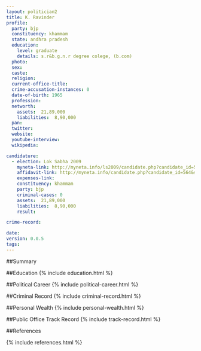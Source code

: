 ```yaml
---
layout: politician2
title: K. Ravinder
profile: 
  party: bjp
  constituency: khammam
  state: andhra pradesh
  education: 
    level: graduate
    details: s.r&b.g.n.r degree colege, (b.com)
  photo: 
  sex: 
  caste: 
  religion: 
  current-office-title: 
  crime-accusation-instances: 0
  date-of-birth: 1965
  profession: 
  networth: 
    assets:  21,89,000
    liabilities:  8,90,000
  pan: 
  twitter: 
  website: 
  youtube-interview: 
  wikipedia: 

candidature: 
  - election: Lok Sabha 2009
    myneta-link: http://myneta.info/ls2009/candidate.php?candidate_id=564
    affidavit-link: http://myneta.info/candidate.php?candidate_id=564&scan=original
    expenses-link: 
    constituency: khammam 
    party: bjp
    criminal-cases: 0
    assets:  21,89,000
    liabilities:  8,90,000
    result:  

crime-record: 

date: 
version: 0.0.5
tags: 
---
```

##Summary


##Education
{% include education.html %}


##Political Career
{% include political-career.html %}


##Criminal Record
{% include criminal-record.html %}


##Personal Wealth
{% include personal-wealth.html %}


##Public Office Track Record
{% include track-record.html %}


##References


{% include references.html %}